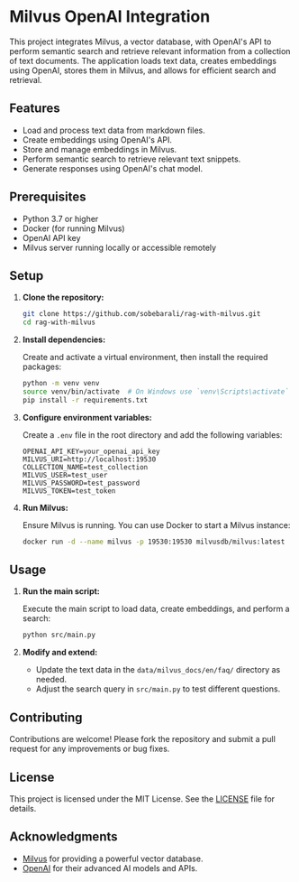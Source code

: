 # Milvus OpenAI Integration

This project integrates Milvus, a vector database, with OpenAI's API to perform semantic search and retrieve relevant information from a collection of text documents. The application loads text data, creates embeddings using OpenAI, stores them in Milvus, and allows for efficient search and retrieval.

## Features

- Load and process text data from markdown files.
- Create embeddings using OpenAI's API.
- Store and manage embeddings in Milvus.
- Perform semantic search to retrieve relevant text snippets.
- Generate responses using OpenAI's chat model.

## Prerequisites

- Python 3.7 or higher
- Docker (for running Milvus)
- OpenAI API key
- Milvus server running locally or accessible remotely

## Setup

1. **Clone the repository:**

   ```bash
   git clone https://github.com/sobebarali/rag-with-milvus.git
   cd rag-with-milvus
   ```

2. **Install dependencies:**

   Create and activate a virtual environment, then install the required packages:

   ```bash
   python -m venv venv
   source venv/bin/activate  # On Windows use `venv\Scripts\activate`
   pip install -r requirements.txt
   ```

3. **Configure environment variables:**

   Create a `.env` file in the root directory and add the following variables:

   ```plaintext
   OPENAI_API_KEY=your_openai_api_key
   MILVUS_URI=http://localhost:19530
   COLLECTION_NAME=test_collection
   MILVUS_USER=test_user
   MILVUS_PASSWORD=test_password
   MILVUS_TOKEN=test_token
   ```

4. **Run Milvus:**

   Ensure Milvus is running. You can use Docker to start a Milvus instance:

   ```bash
   docker run -d --name milvus -p 19530:19530 milvusdb/milvus:latest
   ```

## Usage

1. **Run the main script:**

   Execute the main script to load data, create embeddings, and perform a search:

   ```bash
   python src/main.py
   ```

2. **Modify and extend:**

   - Update the text data in the `data/milvus_docs/en/faq/` directory as needed.
   - Adjust the search query in `src/main.py` to test different questions.

## Contributing

Contributions are welcome! Please fork the repository and submit a pull request for any improvements or bug fixes.

## License

This project is licensed under the MIT License. See the [LICENSE](LICENSE) file for details.

## Acknowledgments

- [Milvus](https://milvus.io/) for providing a powerful vector database.
- [OpenAI](https://openai.com/) for their advanced AI models and APIs.
